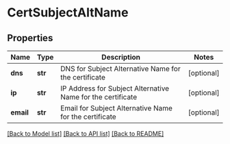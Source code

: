 # CertSubjectAltName

## Properties
Name | Type | Description | Notes
------------ | ------------- | ------------- | -------------
**dns** | **str** | DNS for Subject Alternative Name for the certificate | [optional] 
**ip** | **str** | IP Address for Subject Alternative Name for the certificate | [optional] 
**email** | **str** | Email for Subject Alternative Name for the certificate | [optional] 

[[Back to Model list]](../README.md#documentation-for-models) [[Back to API list]](../README.md#documentation-for-api-endpoints) [[Back to README]](../README.md)



